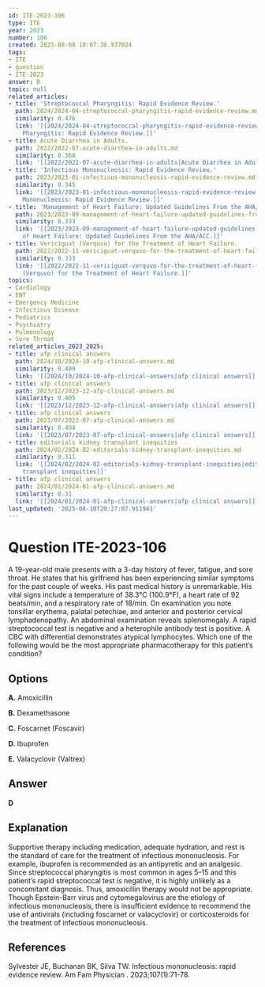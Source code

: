 ```yaml
---
id: ITE-2023-106
type: ITE
year: 2023
number: 106
created: 2025-08-08 10:07:36.937024
tags:
- ITE
- question
- ITE-2023
answer: D
topic: null
related_articles:
- title: 'Streptococcal Pharyngitis: Rapid Evidence Review.'
  path: 2024/2024-04-streptococcal-pharyngitis-rapid-evidence-review.md
  similarity: 0.476
  link: '[[2024/2024-04-streptococcal-pharyngitis-rapid-evidence-review|Streptococcal
    Pharyngitis: Rapid Evidence Review.]]'
- title: Acute Diarrhea in Adults.
  path: 2022/2022-07-acute-diarrhea-in-adults.md
  similarity: 0.368
  link: '[[2022/2022-07-acute-diarrhea-in-adults|Acute Diarrhea in Adults.]]'
- title: 'Infectious Mononucleosis: Rapid Evidence Review.'
  path: 2023/2023-01-infectious-mononucleosis-rapid-evidence-review.md
  similarity: 0.345
  link: '[[2023/2023-01-infectious-mononucleosis-rapid-evidence-review|Infectious
    Mononucleosis: Rapid Evidence Review.]]'
- title: 'Management of Heart Failure: Updated Guidelines From the AHA/ACC.'
  path: 2023/2023-09-management-of-heart-failure-updated-guidelines-from-the-aha.md
  similarity: 0.333
  link: '[[2023/2023-09-management-of-heart-failure-updated-guidelines-from-the-aha|Management
    of Heart Failure: Updated Guidelines From the AHA/ACC.]]'
- title: Vericiguat (Verquvo) for the Treatment of Heart Failure.
  path: 2022/2022-11-vericiguat-verquvo-for-the-treatment-of-heart-failure.md
  similarity: 0.333
  link: '[[2022/2022-11-vericiguat-verquvo-for-the-treatment-of-heart-failure|Vericiguat
    (Verquvo) for the Treatment of Heart Failure.]]'
topics:
- Cardiology
- ENT
- Emergency Medicine
- Infectious Disease
- Pediatrics
- Psychiatry
- Pulmonology
- Sore Throat
related_articles_2023_2025:
- title: afp clinical answers
  path: 2024/10/2024-10-afp-clinical-answers.md
  similarity: 0.409
  link: '[[2024/10/2024-10-afp-clinical-answers|afp clinical answers]]'
- title: afp clinical answers
  path: 2023/12/2023-12-afp-clinical-answers.md
  similarity: 0.405
  link: '[[2023/12/2023-12-afp-clinical-answers|afp clinical answers]]'
- title: afp clinical answers
  path: 2023/07/2023-07-afp-clinical-answers.md
  similarity: 0.404
  link: '[[2023/07/2023-07-afp-clinical-answers|afp clinical answers]]'
- title: editorials kidney transplant inequities
  path: 2024/02/2024-02-editorials-kidney-transplant-inequities.md
  similarity: 0.311
  link: '[[2024/02/2024-02-editorials-kidney-transplant-inequities|editorials kidney
    transplant inequities]]'
- title: afp clinical answers
  path: 2024/01/2024-01-afp-clinical-answers.md
  similarity: 0.31
  link: '[[2024/01/2024-01-afp-clinical-answers|afp clinical answers]]'
last_updated: '2025-08-10T20:27:07.911941'
---
```


# Question ITE-2023-106

A 19-year-old male presents with a 3-day history of fever, fatigue, and sore throat. He states that his girlfriend has been experiencing similar symptoms for the past couple of weeks. His past medical history is unremarkable. His vital signs include a temperature of 38.3°C (100.9°F), a heart rate of 92 beats/min, and a respiratory rate of 18/min. On examination you note tonsillar erythema, palatal petechiae, and anterior and posterior cervical lymphadenopathy. An abdominal examination reveals splenomegaly. A rapid streptococcal test is negative and a heterophile antibody test is positive. A CBC with differential demonstrates atypical lymphocytes. Which one of the following would be the most appropriate pharmacotherapy for this patient’s condition?

## Options

**A.** Amoxicillin

**B.** Dexamethasone

**C.** Foscarnet (Foscavir)

**D.** Ibuprofen

**E.** Valacyclovir (Valtrex)

## Answer

**D**

## Explanation

Supportive therapy including medication, adequate hydration, and rest is the standard of care for the treatment of infectious mononucleosis. For example, ibuprofen is recommended as an antipyretic and an analgesic. Since streptococcal pharyngitis is most common in ages 5–15 and this patient’s rapid streptococcal test is negative, it is highly unlikely as a concomitant diagnosis. Thus, amoxicillin therapy would not be appropriate. Though Epstein-Barr virus and cytomegalovirus are the etiology of infectious mononucleosis, there is insufficient evidence to recommend the use of antivirals (including foscarnet or valacyclovir) or corticosteroids for the treatment of infectious mononucleosis.

## References

Sylvester JE, Buchanan BK, Silva TW. Infectious mononucleosis: rapid evidence review. Am Fam Physician . 2023;107(1):71-78.
